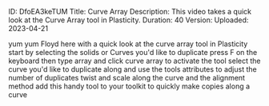 ID: DfoEA3keTUM
Title: Curve Array
Description: This video takes a quick look at the Curve Array tool in Plasticity.
Duration: 40
Version: 
Uploaded: 2023-04-21

yum yum
Floyd here with a quick look at the
curve array tool in Plasticity start by
selecting the solids or Curves you'd
like to duplicate press F on the
keyboard then type array and click curve
array to activate the tool select the
curve you'd like to duplicate along and
use the tools attributes to adjust the
number of duplicates twist and scale
along the curve and the alignment method
add this handy tool to your toolkit to
quickly make copies along a curve